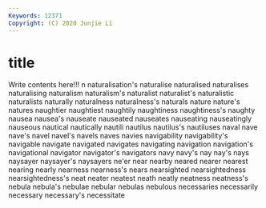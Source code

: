 ```yaml
---
Keywords: 12371
Copyright: (C) 2020 Junjie Li
---
```


# title

Write contents here!!!
n 
naturalisation's 
naturalise 
naturalised 
naturalises 
naturalising
naturalism 
naturalism's 
naturalist 
naturalist's 
naturalistic 
naturalists 
naturally 
naturalness 
naturalness's 
naturals
nature 
nature's 
natures 
naughtier 
naughtiest 
naughtily 
naughtiness 
naughtiness's 
naughty 
nausea
nausea's 
nauseate 
nauseated 
nauseates 
nauseating 
nauseatingly 
nauseous 
nautical 
nautically 
nautili
nautilus 
nautilus's 
nautiluses 
naval 
nave 
nave's 
navel 
navel's 
navels 
naves
navies 
navigability 
navigability's 
navigable 
navigate 
navigated 
navigates 
navigating 
navigation 
navigation's
navigational 
navigator 
navigator's 
navigators 
navy 
navy's 
nay 
nay's 
nays 
naysayer
naysayer's 
naysayers 
ne'er 
near 
nearby 
neared 
nearer 
nearest 
nearing 
nearly
nearness 
nearness's 
nears 
nearsighted 
nearsightedness 
nearsightedness's 
neat 
neater 
neatest 
neath
neatly 
neatness 
neatness's 
nebula 
nebula's 
nebulae 
nebular 
nebulas 
nebulous 
necessaries
necessarily 
necessary 
necessary's 
necessitate 
